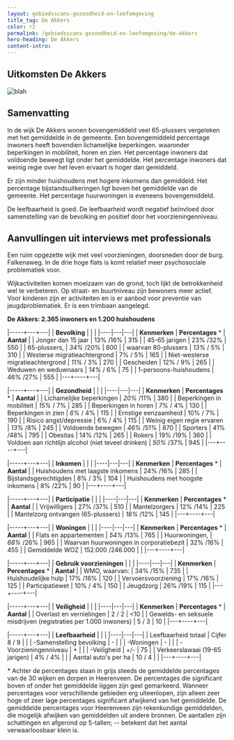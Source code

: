 ```yaml
---
layout: gebiedsscans-gezondheid-en-leefomgeving
title_tag: De Akkers
color: r2
permalink: /gebiedsscans-gezondheid-en-leefomgeving/de-akkers
hero-heading: De Akkers
content-intro:
---
```

## Uitkomsten De Akkers

![blah](/uploads/Grafieken_Gebiedsscans_Wijken-09.png)

## Samenvatting

In de wijk De Akkers wonen bovengemiddeld veel  65-plussers vergeleken met het gemiddelde in de gemeente. Een bovengemiddeld percentage inwoners heeft bovendien lichamelijke beperkingen. waaronder beperkingen in mobiliteit, horen en zien.  Het percentage inwoners dat voldoende beweegt ligt onder het gemiddelde. Het percentage inwoners dat weinig regie over het leven ervaart is hoger dan gemiddeld.

Er zijn minder huishoudens met hogere inkomens dan gemiddeld. Het percentage bijstandsuitkeringen ligt boven het gemiddelde van de gemeente. Het percentage huurwoningen is eveneens bovengemiddeld.

De leefbaarheid is goed. De leefbaarheid wordt negatief beïnvloed door samenstelling  van de bevolking en positief door het voorzieningenniveau.

## Aanvullingen uit interviews met professionals

Een ruim opgezette wijk met veel voorzieningen, doorsneden door de burg. Falkenaweg. In de drie hoge flats is komt relatief meer psychosociale problematiek voor.

Wijkactiviteiten komen moeizaam van de grond, toch lijkt de betrokkenheid wel te verbeteren. Op straat- en buurtniveau zijn bewoners meer actief. Voor kinderen zijn er activiteiten en is er aanbod voor preventie van jeugdproblematiek. Er is een trimbaan aangelegd.

**De Akkers: 2.365 inwoners en 1.200 huishoudens**

|-----+---+---|
|  **Bevolking**  |  |    |
|----|---|---|
| **Kenmerken**                                       | **Percentages** * | **Aantal** |
| Jonger dan 15 jaar                                  | 13% /16%          | 315    |
| 45-65 jarigen                                       | 23% /32%          |  550   |
| 65-plussers,                                        |  _34%_ /20%       |  800   |
| waarvan 80-plussers                                 | _13%_ / 5%        |  310   |
| Westerse migratieachtergrond                        |  7% / 5%          |  165   |
| Niet-westerse migratieachtergrond                   | _11%_ / 3%        | 270   |
| Gescheiden                                          | 12% / 9%          |  265   |
| Weduwen en weduwnaars                               | _14%_ / 6%        |  75   |
| 1-persoons-huishoudens                              |  46% /27%         |  555   |
|---+----+---|

|-----+---+---|
| **Gezondheid** |     |     |
|----|---|---|
| **Kenmerken** | **Percentages** * | **Aantal** |
| Lichamelijke beperkingen                            |  _20%_ /11%   |  380   |
| Beperkingen in mobiliteit                           |  _15%_ / 7%   |  285   |
| Beperkingen in horen                                | _7%_ / 4%     |  130   |
| Beperkingen in zien                                 |  _6%_ / 4%    |  115   |
| Ernstige eenzaamheid                                |  10% / 7%     |  190   |
| Risico angst/depressie                              |  6% / 4%      |  115   |
| Weinig eigen regie ervaren                          | _13%_ /8%     |   245  |
| Voldoende bewegen                                   |  _46%_ /51%   |  870   |
| Sporters                                            |   41% /48%    |  795   |
| Obesitas                                            |  14% /12%     |  265   |
| Rokers                                              |  19% /19%     |   360  |
| Voldoen aan richtlijn alcohol (niet teveel drinken) | _50%_ /37%    | 945    |
|---+----+---|

|-----+---+---|
| **Inkomen** |     |     |
|----|---|---|
| **Kenmerken**                                       | **Percentages** * | **Aantal** |
| Huishoudens met laagste inkomens                    |  24% /16%         |   285      |
| Bijstandsgerechtigden                               |  8% / 3%          |  104       |
| Huishoudens met hoogste inkomens                    |  8% /22%          |     90     |
|---+----+---|

|-----+---+---|
| **Participatie** |     |     |
|----|---|---|
| **Kenmerken**                                       | **Percentages** * | **Aantal** |
| Vrijwilligers                                       | 27% /37%          |   510      |
| Mantelzorgers                                       |     12%  /14%     |   225      |
| Mantelzorg ontvangen (65-plussers)                  | _18%_ /12%        |   145      |
|---+----+---|

|-----+---+---|
| **Woningen** |     |     |
|----|---|---|
| **Kenmerken** | **Percentages** * | **Aantal** |
| Flats en appartementen                              |   _54%_ /13%          |      765       |
| Huurwoningen,                                       |    _68%_ /26%         |      965       |
| Waarvan huurwoningen in corporatiebezit             |    32% /16%           |      455       |
| Gemiddelde WOZ                                      |   152.000 /246.000    |                |
|---+----+---|

|-----+---+---|
| **Gebruik voorzieningen** |     |     |
|----|---|---|
| **Kenmerken** | **Percentages** * | **Aantal** |
| WMO, waarvan:                                       |    34% /15%     |       735       |
| Huishoudelijke hulp                                 |    17% /16%     |      120        |
| Vervoersvoorziening                                 |    17% /16%     |        125      |
| Participatiewet                                     |    10% / 4%     |       150       |
| Jeugdzorg                                           |    26% /19%     |      115        |
|---+----+---|

|-----+---+---|
| **Veiligheid** |     |     |
|----|---|---|
| **Kenmerken** | **Percentages** * | **Aantal** |
| Overlast en vernielingen                                           |    2 / 2    |       <10              |
| Gewelds- en seksuele misdrijven (registraties per 1.000 inwoners)  |    5 / 3    |       10              |
|---+----+---|

|-----+---+---|
| **Leefbaarheid** |     |     |
|----|---|---|
| Leefbaarheid totaal                                |  Cijfer 8 / 9 |                     |
| -Samenstelling bevolking                           |  -            |                     |
| -Woningen                                          |  -            |                     |
| -Voorzieningenniveau                               |  +            |                     |
| -Veiligheid                                        |  +/-          |           75        |
| Verkeerslawaai (19-65 jarigen)                     |  4% / 4%      |                     |
| Aantal auto's per ha                               |  10 / 4       |                     |
|---+----+---|

\* Achter de percentages staan in grijs steeds de gemiddelde percentages van de 30 wijken en dorpen in Heerenveen. De percentages die significant boven of onder het gemiddelde liggen zijn geel gemarkeerd. Wanneer percentages voor verschillende gebieden erg uiteenlopen, zijn alleen zeer hoge of zeer lage percentages significant afwijkend van het gemiddelde. De gemiddelde percentages voor Heerenveen zijn rekenkundige gemiddelden, die mogelijk afwijken van gemiddelden uit andere bronnen. De aantallen zijn schattingen en afgerond op 5-tallen; -- betekent dat het aantal verwaarloosbaar klein is.

